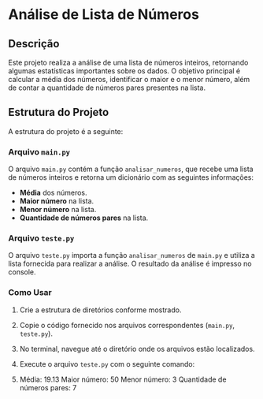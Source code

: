 # Análise de Lista de Números

## Descrição

Este projeto realiza a análise de uma lista de números inteiros, retornando algumas estatísticas importantes sobre os dados. O objetivo principal é calcular a média dos números, identificar o maior e o menor número, além de contar a quantidade de números pares presentes na lista.

## Estrutura do Projeto

A estrutura do projeto é a seguinte:

### Arquivo `main.py`

O arquivo `main.py` contém a função `analisar_numeros`, que recebe uma lista de números inteiros e retorna um dicionário com as seguintes informações:

- **Média** dos números.
- **Maior número** na lista.
- **Menor número** na lista.
- **Quantidade de números pares** na lista.

### Arquivo `teste.py`

O arquivo `teste.py` importa a função `analisar_numeros` de `main.py` e utiliza a lista fornecida para realizar a análise. O resultado da análise é impresso no console.

### Como Usar

1. Crie a estrutura de diretórios conforme mostrado.
2. Copie o código fornecido nos arquivos correspondentes (`main.py`, `teste.py`).
3. No terminal, navegue até o diretório onde os arquivos estão localizados.
4. Execute o arquivo `teste.py` com o seguinte comando:

5. Média: 19.13
Maior número: 50
Menor número: 3
Quantidade de números pares: 7
